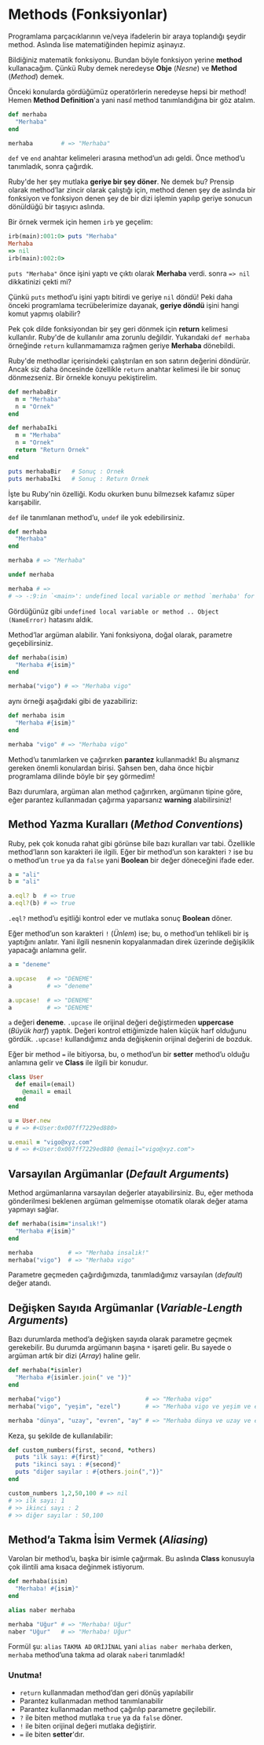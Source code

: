 # Methods (Fonksiyonlar)

Programlama parçacıklarının ve/veya ifadelerin bir araya toplandığı şeydir
method. Aslında lise matematiğinden hepimiz aşinayız.

Bildiğiniz matematik fonksiyonu. Bundan böyle fonksiyon yerine **method**
kullanacağım. Çünkü Ruby demek neredeyse **Obje** (_Nesne_) ve **Method**
(_Method_) demek.

Önceki konularda gördüğümüz operatörlerin neredeyse hepsi bir method! Hemen
**Method Definition**'a yani nasıl method tanımlandığına bir göz atalım.

```ruby
def merhaba
  "Merhaba"
end

merhaba        # => "Merhaba"
```

`def` ve `end` anahtar kelimeleri arasına method’un adı geldi. Önce method’u
tanımladık, sonra çağırdık.

Ruby'de her şey mutlaka **geriye bir şey döner**. Ne demek bu? Prensip olarak
method’lar zincir olarak çalıştığı için, method denen şey de aslında bir
fonksiyon ve fonksiyon denen şey de bir dizi işlemin yapılıp geriye sonucun
dönüldüğü bir taşıyıcı aslında.

Bir örnek vermek için hemen `irb` ye geçelim:

```ruby
irb(main):001:0> puts "Merhaba"
Merhaba
=> nil
irb(main):002:0>
```

`puts "Merhaba"` önce işini yaptı ve çıktı olarak **Merhaba** verdi. sonra `=>
nil` dikkatinizi çekti mi?

Çünkü `puts` method’u işini yaptı bitirdi ve geriye `nil` döndü! Peki daha
önceki programlama tecrübelerimize dayanak, **geriye döndü** işini hangi komut
yapmış olabilir?

Pek çok dilde fonksiyondan bir şey geri dönmek için **return** kelimesi
kullanılır. Ruby'de de kullanılır ama zorunlu değildir. Yukarıdaki `def
merhaba` örneğinde `return` kullanmamamıza rağmen geriye **Merhaba** dönebildi.

Ruby'de methodlar içerisindeki çalıştırılan en son satırın değerini döndürür.
Ancak siz daha öncesinde özellikle `return` anahtar kelimesi ile bir sonuç
dönmezseniz. Bir örnekle konuyu pekiştirelim.

```ruby
def merhabaBir
  m = "Merhaba"
  n = "Ornek"
end

def merhabaIki
  m = "Merhaba"
  n = "Ornek"
  return "Return Ornek"
end

puts merhabaBir   # Sonuç : Ornek
puts merhabaIki   # Sonuç : Return Ornek
```

İşte bu Ruby'nin özelliği. Kodu okurken bunu bilmezsek kafamız süper
karışabilir.

`def` ile tanımlanan method’u, `undef` ile yok edebilirsiniz.

```ruby
def merhaba
  "Merhaba"
end

merhaba # => "Merhaba"

undef merhaba

merhaba # =>
# ~> -:9:in `<main>': undefined local variable or method `merhaba' for main:Object (NameError)
```

Gördüğünüz gibi `undefined local variable or method .. Object (NameError)`
hatasını aldık.

Method’lar argüman alabilir. Yani fonksiyona, doğal olarak, parametre
geçebilirsiniz.

```ruby
def merhaba(isim)
  "Merhaba #{isim}"
end

merhaba("vigo") # => "Merhaba vigo"
```

aynı örneği aşağıdaki gibi de yazabiliriz:

```ruby
def merhaba isim
  "Merhaba #{isim}"
end

merhaba "vigo" # => "Merhaba vigo"
```

Method’u tanımlarken ve çağırırken **parantez** kullanmadık! Bu alışmanız
gereken önemli konulardan birisi. Şahsen ben, daha önce hiçbir programlama
dilinde böyle bir şey görmedim!

Bazı durumlara, argüman alan method çağırırken, argümanın tipine göre, eğer
parantez kullanmadan çağırma yaparsanız **warning** alabilirsiniz!

## Method Yazma Kuralları (_Method Conventions_)

Ruby, pek çok konuda rahat gibi görünse bile bazı kuralları var tabi.
Özellikle method’ların son karakteri ile ilgili. Eğer bir method’un son
karakteri `?` ise bu o method’un `true` ya da `false` yani **Boolean** bir
değer döneceğini ifade eder.

```ruby
a = "ali"
b = "ali"

a.eql? b  # => true
a.eql?(b) # => true
```

`.eql?` method’u eşitliği kontrol eder ve mutlaka sonuç **Boolean** döner.

Eğer method’un son karakteri `!` (_Ünlem_) ise; bu, o method’un tehlikeli bir
iş yaptığını anlatır. Yani ilgili nesnenin kopyalanmadan direk üzerinde
değişiklik yapacağı anlamına gelir.

```ruby
a = "deneme"

a.upcase   # => "DENEME"
a          # => "deneme"

a.upcase!  # => "DENEME"
a          # => "DENEME"
```

`a` değeri **deneme**. `.upcase` ile orijinal değeri değiştirmeden
**uppercase** (_Büyük harf_) yaptık. Değeri kontrol ettiğimizde halen küçük
harf olduğunu gördük. `.upcase!` kullandığımız anda değişkenin orijinal
değerini de bozduk.

Eğer bir method `=` ile bitiyorsa, bu, o method’un bir **setter** method’u
olduğu anlamına gelir ve **Class** ile ilgili bir konudur.

```ruby
class User
  def email=(email)
    @email = email
  end
end

u = User.new
u # => #<User:0x007ff7229ed880>

u.email = "vigo@xyz.com"
u # => #<User:0x007ff7229ed880 @email="vigo@xyz.com">
```

## Varsayılan Argümanlar (_Default Arguments_)

Method argümanlarına varsayılan değerler atayabilirsiniz. Bu, eğer methoda
gönderilmesi beklenen argüman gelmemişse otomatik olarak değer atama yapmayı
sağlar.

```ruby
def merhaba(isim="insalık!")
  "Merhaba #{isim}"
end

merhaba          # => "Merhaba insalık!"
merhaba("vigo")  # => "Merhaba vigo"
```

Parametre geçmeden çağırdığımızda, tanımladığımız varsayılan (_default_) değer
atandı.

## Değişken Sayıda Argümanlar (_Variable-Length Arguments_)

Bazı durumlarda method’a değişken sayıda olarak parametre geçmek gerekebilir.
Bu durumda argümanın başına `*` işareti gelir. Bu sayede o argüman artık bir
dizi (_Array_) haline gelir.

```ruby
def merhaba(*isimler)
  "Merhaba #{isimler.join(" ve ")}"
end

merhaba("vigo")                        # => "Merhaba vigo"
merhaba("vigo", "yeşim", "ezel")       # => "Merhaba vigo ve yeşim ve ezel"

merhaba "dünya", "uzay", "evren", "ay" # => "Merhaba dünya ve uzay ve evren ve ay"
```

Keza, şu şekilde de kullanılabilir:

```ruby
def custom_numbers(first, second, *others)
  puts "ilk sayı: #{first}"
  puts "ikinci sayı : #{second}"
  puts "diğer sayılar : #{others.join(",")}"
end

custom_numbers 1,2,50,100 # => nil
# >> ilk sayı: 1
# >> ikinci sayı : 2
# >> diğer sayılar : 50,100
```

## Method’a Takma İsim Vermek (_Aliasing_)

Varolan bir method’u, başka bir isimle çağırmak. Bu aslında **Class**
konusuyla çok ilintili ama kısaca değinmek istiyorum.

```ruby
def merhaba(isim)
  "Merhaba! #{isim}"
end

alias naber merhaba

merhaba "Uğur" # => "Merhaba! Uğur"
naber "Uğur"   # => "Merhaba! Uğur"
```

Formül şu: `alias` `TAKMA AD` `ORİJİNAL` yani `alias naber merhaba` derken,
`merhaba` method’una takma ad olarak `naber`i tanımladık!


### Unutma!

- `return` kullanmadan method’dan geri dönüş yapılabilir
- Parantez kullanmadan method tanımlanabilir
- Parantez kullanmadan method çağırılıp parametre geçilebilir.
- `?` ile biten method mutlaka `true` ya da `false` döner.
- `!` ile biten orijinal değeri mutlaka değiştirir.
- `=` ile biten **setter**'dır.
